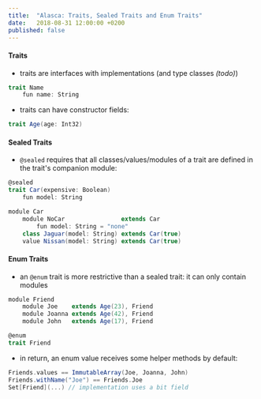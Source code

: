 ```yaml
---
title:  "Alasca: Traits, Sealed Traits and Enum Traits"
date:   2018-08-31 12:00:00 +0200
published: false
---
```


#### Traits
 
- traits are interfaces with implementations (and type classes _(todo)_)

```scala
trait Name
	fun name: String
```

 - traits can have constructor fields:

```scala
trait Age(age: Int32)
```

#### Sealed Traits

- `@sealed` requires that all classes/values/modules of a trait are defined in the trait's companion module:

```scala
@sealed
trait Car(expensive: Boolean)
	fun model: String

module Car
	module NoCar                extends Car
		fun model: String = "none"
	class Jaguar(model: String) extends Car(true)
	value Nissan(model: String) extends Car(true)
```

#### Enum Traits

- an `@enum` trait is more restrictive than a sealed trait: it can only contain modules

```scala
module Friend
	module Joe    extends Age(23), Friend
	module Joanna extends Age(42), Friend
	module John   extends Age(17), Friend

@enum
trait Friend
```

 - in return, an enum value receives some helper methods by default:

```scala
Friends.values == ImmutableArray(Joe, Joanna, John)
Friends.withName("Joe") == Friends.Joe
Set[Friend](...) // implementation uses a bit field
```
